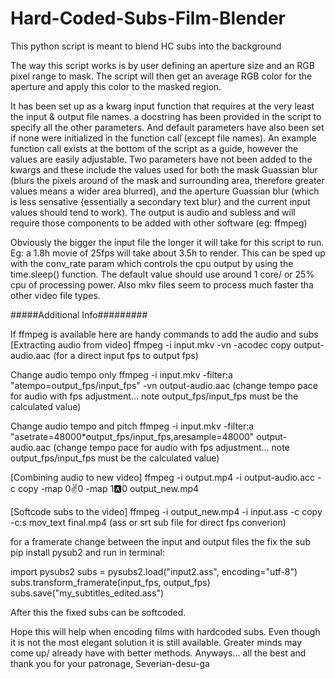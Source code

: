 # Hard-Coded-Subs-Film-Blender
This python script is meant to blend HC subs into the background

The way this script works is by user defining an aperture size and an RGB pixel range to mask. The script will then get an average RGB color for the aperture and apply this color to the masked region.

It has been set up as a kwarg input function that requires at the very least the input & output file names.
a docstring has been provided in the script to specify all the other parameters. And default parameters have also been
set if none were initialized in the function call (except file names). An example function call exists at the bottom of the script as a guide, however the values are easily adjustable. Two parameters have not been added to the kwargs and these include the values used for both the mask Guassian blur (blurs the pixels around of the mask and surrounding area, therefore greater values means a wider area blurred), and the aperture Guassian blur (which is less sensative {essentially a secondary text blur} and the current input values should tend to work). The output is audio and subless and will require those components to be added with other software (eg: ffmpeg)

Obviously the bigger the input file the longer it will take for this script to run. Eg: a 1.8h movie of 25fps will take about 3.5h to render. This can be sped up with the conv_rate param which controls the cpu output by using the time.sleep() function. The default value should use around 1 core/ or 25% cpu of processing power. Also mkv files seem to process much faster tha other video file types.

#####Additional Info#########

If ffmpeg is available here are handy commands to add the audio and subs
[Extracting audio from video]
ffmpeg -i input.mkv -vn -acodec copy output-audio.aac (for a direct input fps to output fps)

Change audio tempo only
ffmpeg -i input.mkv -filter:a "atempo=output_fps/input_fps" -vn output-audio.aac (change tempo pace for audio with fps adjustment... note output_fps/input_fps must be the calculated value)

Change audio tempo and pitch
ffmpeg -i input.mkv -filter:a "asetrate=48000*output_fps/input_fps,aresample=48000" output-audio.aac
(change tempo pace for audio with fps adjustment... note output_fps/input_fps must be the calculated value)

[Combining audio to new video]
ffmpeg -i output.mp4 -i output-audio.acc -c copy -map 0:v:0 -map 1:a:0 output_new.mp4

[Softcode subs to the video]
ffmpeg -i output_new.mp4 -i input.ass -c copy -c:s mov_text final.mp4 (ass or srt sub file for direct fps converion)

for a framerate change between the input and output files the fix the sub 
pip install pysub2 and run in terminal:

import pysubs2
subs = pysubs2.load("input2.ass", encoding="utf-8")
subs.transform_framerate(input_fps, output_fps)
subs.save("my_subtitles_edited.ass")

After this the fixed subs can be softcoded.

Hope this will help when encoding films with hardcoded subs. Even though it is not the most elegant solution it is 
still available. Greater minds may come up/ already have with better methods. Anyways... all the best and thank you 
for your patronage, Severian-desu-ga
